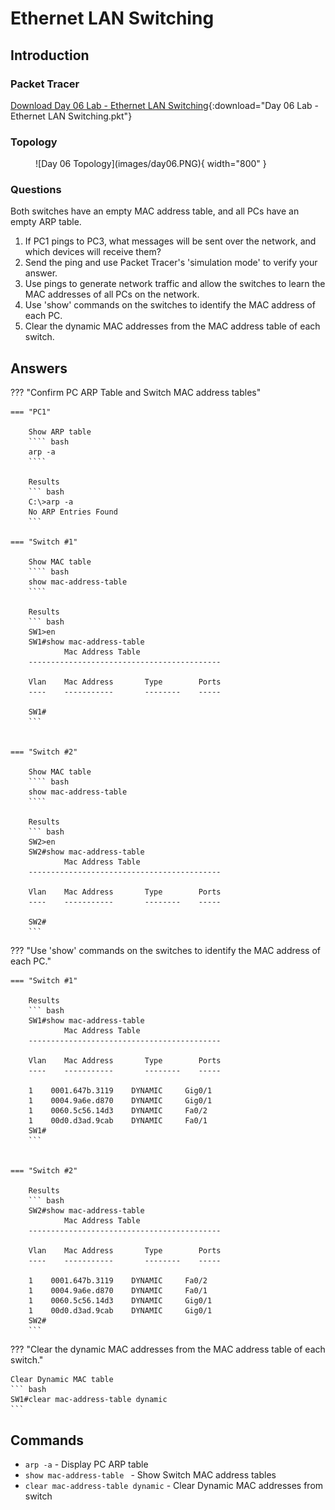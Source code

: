 # Ethernet LAN Switching

## Introduction

### Packet Tracer

[Download Day 06 Lab - Ethernet LAN Switching](../assets/packet-tracer-files/Day%2006%20Lab%20-%20Ethernet%20LAN%20Switching.pkt){:download="Day 06 Lab - Ethernet LAN Switching.pkt"}

### Topology

<figure markdown>
  ![Day 06 Topology](images/day06.PNG){ width="800" }
  <figcaption></figcaption>
</figure>

### Questions

Both switches have an empty MAC address table, and all PCs have an empty ARP table.

1.  If PC1 pings to PC3, what messages will be sent over the network, and which devices will receive them?
2.  Send the ping and use Packet Tracer's 'simulation mode' to verify your answer.
3.  Use pings to generate network traffic and allow the switches to learn the MAC addresses of all PCs on the network.
4.  Use 'show' commands on the switches to identify the MAC address of each PC.
5.  Clear the dynamic MAC addresses from the MAC address table of each switch.

## Answers

??? "Confirm PC ARP Table and Switch MAC address tables"

    === "PC1"
        
        Show ARP table
        ```` bash
        arp -a
        ````

        Results
        ``` bash
        C:\>arp -a
        No ARP Entries Found
        ```

    === "Switch #1"

        Show MAC table
        ```` bash
        show mac-address-table
        ````

        Results
        ``` bash
        SW1>en
        SW1#show mac-address-table
                Mac Address Table
        -------------------------------------------

        Vlan    Mac Address       Type        Ports
        ----    -----------       --------    -----

        SW1#
        ```


    === "Switch #2"

        Show MAC table
        ```` bash
        show mac-address-table
        ````

        Results
        ``` bash
        SW2>en
        SW2#show mac-address-table
                Mac Address Table
        -------------------------------------------

        Vlan    Mac Address       Type        Ports
        ----    -----------       --------    -----

        SW2#
        ```      

??? "Use 'show' commands on the switches to identify the MAC address of each PC."

    === "Switch #1"

        Results
        ``` bash
        SW1#show mac-address-table 
                Mac Address Table
        -------------------------------------------

        Vlan    Mac Address       Type        Ports
        ----    -----------       --------    -----

        1    0001.647b.3119    DYNAMIC     Gig0/1
        1    0004.9a6e.d870    DYNAMIC     Gig0/1
        1    0060.5c56.14d3    DYNAMIC     Fa0/2
        1    00d0.d3ad.9cab    DYNAMIC     Fa0/1
        SW1#
        ```


    === "Switch #2"

        Results
        ``` bash
        SW2#show mac-address-table 
                Mac Address Table
        -------------------------------------------

        Vlan    Mac Address       Type        Ports
        ----    -----------       --------    -----

        1    0001.647b.3119    DYNAMIC     Fa0/2
        1    0004.9a6e.d870    DYNAMIC     Fa0/1
        1    0060.5c56.14d3    DYNAMIC     Gig0/1
        1    00d0.d3ad.9cab    DYNAMIC     Gig0/1 
        SW2#
        ``` 

??? "Clear the dynamic MAC addresses from the MAC address table of each switch."

    Clear Dynamic MAC table
    ``` bash
    SW1#clear mac-address-table dynamic
    ```

## Commands

* `arp -a` - Display PC ARP table
* `show mac-address-table ` - Show Switch MAC address tables
* `clear mac-address-table dynamic` - Clear Dynamic MAC addresses from switch
